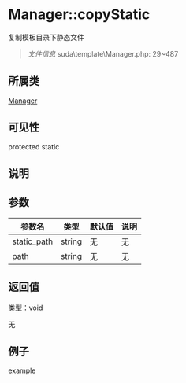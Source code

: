 # Manager::copyStatic

复制模板目录下静态文件

> *文件信息* suda\template\Manager.php: 29~487

## 所属类 

[Manager](../Manager.md)

## 可见性

 protected static

## 说明




## 参数


| 参数名 | 类型 | 默认值 | 说明 |
|--------|-----|-------|-------|
| static_path |  string | 无 | 无 |
| path |  string | 无 | 无 |



## 返回值

类型：void

无



## 例子

example